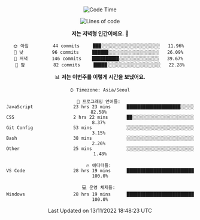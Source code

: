 <div align="center">

<br />

 <!--START_SECTION:waka-->
![Code Time](http://img.shields.io/badge/Code%20Time-99%20hrs%2038%20mins-blue)

![Lines of code](https://img.shields.io/badge/%EC%A0%80%EB%8A%94%20%EC%97%AC%ED%83%9C%EA%B9%8C%EC%A7%80%20-301%20Thousand%20%EC%A4%84%EC%9D%98%20%EC%BD%94%EB%93%9C%EB%A5%BC%20%EC%9E%91%EC%84%B1%ED%96%88%EC%96%B4%EC%9A%94.-blue)

**저는 저녁형 인간이에요. 🦉** 

```text
🌞 아침         44 commits     ███░░░░░░░░░░░░░░░░░░░░░░   11.96% 
🌆 낮　         96 commits     ██████░░░░░░░░░░░░░░░░░░░   26.09% 
🌃 저녁         146 commits    ██████████░░░░░░░░░░░░░░░   39.67% 
🌙 밤　         82 commits     █████░░░░░░░░░░░░░░░░░░░░   22.28%

```


📊 **저는 이번주를 이렇게 시간을 보냈어요.** 

```text
⌚︎ Timezone: Asia/Seoul

💬 프로그래밍 언어들: 
JavaScript               23 hrs 23 mins      ████████████████████░░░░░   82.58% 
CSS                      2 hrs 22 mins       ██░░░░░░░░░░░░░░░░░░░░░░░   8.37% 
Git Config               53 mins             ░░░░░░░░░░░░░░░░░░░░░░░░░   3.15% 
Bash                     38 mins             ░░░░░░░░░░░░░░░░░░░░░░░░░   2.26% 
Other                    25 mins             ░░░░░░░░░░░░░░░░░░░░░░░░░   1.48%

🔥 에디터들: 
VS Code                  28 hrs 19 mins      █████████████████████████   100.0%

💻 운영 체제들: 
Windows                  28 hrs 19 mins      █████████████████████████   100.0%

```


 Last Updated on 13/11/2022 18:48:23 UTC
<!--END_SECTION:waka-->

</div>
